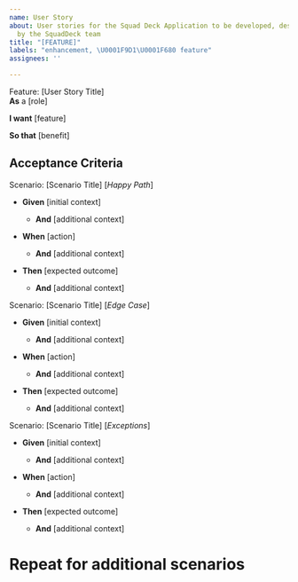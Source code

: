 ```yaml
---
name: User Story
about: User stories for the Squad Deck Application to be developed, designed, etc.
  by the SquadDeck team
title: "[FEATURE]"
labels: "enhancement, \U0001F9D1‍\U0001F680 feature"
assignees: ''

---
```


Feature: \[User Story Title\]   
**As** a \[role\]   

**I want** \[feature\]   

**So that** \[benefit\]
 

## Acceptance Criteria

Scenario: \[Scenario Title\] \[*Happy Path*\]

 

* **Given** \[initial context\]

  * **And** \[additional context\]

* **When** \[action\]

  * **And** \[additional context\]

* **Then** \[expected outcome\]

  * **And** \[additional context\]

 

 

Scenario: \[Scenario Title\] \[*Edge Case*\]

 

* **Given** \[initial context\]

  * **And** \[additional context\]

* **When** \[action\]

  * **And** \[additional context\]

* **Then** \[expected outcome\]

  * **And** \[additional context\]

 

 

Scenario: \[Scenario Title\] \[*Exceptions*\]

 

* **Given** \[initial context\]

  * **And** \[additional context\]

* **When** \[action\]

  * **And** \[additional context\]

* **Then** \[expected outcome\]

  * **And** \[additional context\]

 

# Repeat for additional scenarios
